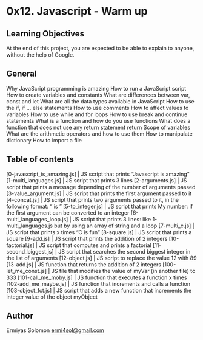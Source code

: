 # 0x12. Javascript - Warm up

## Learning Objectives
At the end of this project, you are expected to be able to explain to anyone, without the help of Google.

## General
Why JavaScript programming is amazing
How to run a JavaScript script
How to create variables and constants
What are differences between var, const and let
What are all the data types available in JavaScript
How to use the if, if ... else statements
How to use comments
How to affect values to variables
How to use while and for loops
How to use break and continue statements
What is a function and how do you use functions
What does a function that does not use any return statement return
Scope of variables
What are the arithmetic operators and how to use them
How to manipulate dictionary
How to import a file

## Table of contents

[0-javascript_is_amazing.js] | JS script that prints “Javascript is amazing”
[1-multi_languages.js] | JS script that prints 3 lines
[2-arguments.js] | JS script that prints a message depending of the number of arguments passed
[3-value_argument.js] | JS script that prints the first argument passed to it
[4-concat.js] | JS script that prints two arguments passed to it, in the following format: “ is ”
[5-to_integer.js] | JS script that prints My number: <first argument converted in integer> if the first argument can be converted to an integer
[6-multi_languages_loop.js] | JS script that prints 3 lines: like 1-multi_languages.js but by using an array of string and a loop
[7-multi_c.js] | JS script that prints x times “C is fun”
[8-square.js] | JS script that prints a square
[9-add.js] | JS script that prints the addition of 2 integers
[10-factorial.js] | JS script that computes and prints a factorial
[11-second_biggest.js] | JS script that searches the second biggest integer in the list of arguments
[12-object.js] | JS script to replace the value 12 with 89
[13-add.js] | JS function that returns the addition of 2 integers
[100-let_me_const.js] | JS file that modifies the value of myVar (in another file) to 333
[101-call_me_moby.js] | JS function that executes a function x times
[102-add_me_maybe.js] | JS function that increments and calls a function
[103-object_fct.js] | JS script that adds a new function that increments the integer value of the object myObject

## Author
Ermiyas Solomon
<ermi4sol@gmail.com>